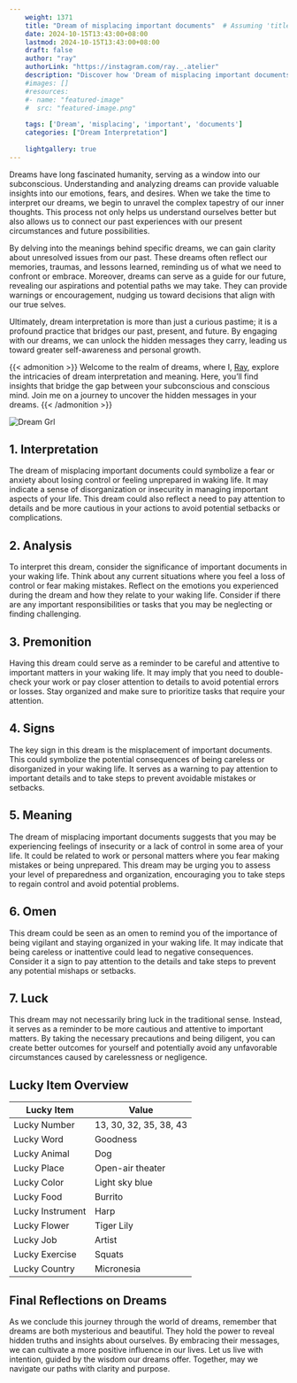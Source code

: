 ```yaml
---
    weight: 1371
    title: "Dream of misplacing important documents"  # Assuming 'title' column exists
    date: 2024-10-15T13:43:00+08:00
    lastmod: 2024-10-15T13:43:00+08:00
    draft: false
    author: "ray"
    authorLink: "https://instagram.com/ray._.atelier"
    description: "Discover how 'Dream of misplacing important documents' can interpret your future and uncover its significant meanings in your life."
    #images: []
    #resources:
    #- name: "featured-image"
    #  src: "featured-image.png"
    
    tags: ['Dream', 'misplacing', 'important', 'documents']
    categories: ["Dream Interpretation"]
    
    lightgallery: true
---
```

    
Dreams have long fascinated humanity, serving as a window into our subconscious. Understanding and analyzing dreams can provide valuable insights into our emotions, fears, and desires. When we take the time to interpret our dreams, we begin to unravel the complex tapestry of our inner thoughts. This process not only helps us understand ourselves better but also allows us to connect our past experiences with our present circumstances and future possibilities.

By delving into the meanings behind specific dreams, we can gain clarity about unresolved issues from our past. These dreams often reflect our memories, traumas, and lessons learned, reminding us of what we need to confront or embrace. Moreover, dreams can serve as a guide for our future, revealing our aspirations and potential paths we may take. They can provide warnings or encouragement, nudging us toward decisions that align with our true selves.

Ultimately, dream interpretation is more than just a curious pastime; it is a profound practice that bridges our past, present, and future. By engaging with our dreams, we can unlock the hidden messages they carry, leading us toward greater self-awareness and personal growth.

{{< admonition >}}
Welcome to the realm of dreams, where I, [Ray](https://instagram.com/ray._.atelier), explore the intricacies of dream interpretation and meaning. Here, you’ll find insights that bridge the gap between your subconscious and conscious mind. Join me on a journey to uncover the hidden messages in your dreams.
{{< /admonition >}}

![Dream Grl](https://cdn.pixabay.com/photo/2017/11/02/03/35/gothic-2910057_1280.jpg "Dream Grl")

## 1. Interpretation
 The dream of misplacing important documents could symbolize a fear or anxiety about losing control or feeling unprepared in waking life. It may indicate a sense of disorganization or insecurity in managing important aspects of your life. This dream could also reflect a need to pay attention to details and be more cautious in your actions to avoid potential setbacks or complications.

## 2. Analysis
 To interpret this dream, consider the significance of important documents in your waking life. Think about any current situations where you feel a loss of control or fear making mistakes. Reflect on the emotions you experienced during the dream and how they relate to your waking life. Consider if there are any important responsibilities or tasks that you may be neglecting or finding challenging.

## 3. Premonition
 Having this dream could serve as a reminder to be careful and attentive to important matters in your waking life. It may imply that you need to double-check your work or pay closer attention to details to avoid potential errors or losses. Stay organized and make sure to prioritize tasks that require your attention.

## 4. Signs
 The key sign in this dream is the misplacement of important documents. This could symbolize the potential consequences of being careless or disorganized in your waking life. It serves as a warning to pay attention to important details and to take steps to prevent avoidable mistakes or setbacks.

## 5. Meaning
 The dream of misplacing important documents suggests that you may be experiencing feelings of insecurity or a lack of control in some area of your life. It could be related to work or personal matters where you fear making mistakes or being unprepared. This dream may be urging you to assess your level of preparedness and organization, encouraging you to take steps to regain control and avoid potential problems.

## 6. Omen
 This dream could be seen as an omen to remind you of the importance of being vigilant and staying organized in your waking life. It may indicate that being careless or inattentive could lead to negative consequences. Consider it a sign to pay attention to the details and take steps to prevent any potential mishaps or setbacks.

## 7. Luck
 This dream may not necessarily bring luck in the traditional sense. Instead, it serves as a reminder to be more cautious and attentive to important matters. By taking the necessary precautions and being diligent, you can create better outcomes for yourself and potentially avoid any unfavorable circumstances caused by carelessness or negligence.

## Lucky Item Overview
| Lucky Item          | Value              |
|---------------|--------------------|
| Lucky Number        | 13, 30, 32, 35, 38, 43  |
| Lucky Word          | Goodness |
| Lucky Animal        | Dog |
| Lucky Place         | Open-air theater     |
| Lucky Color         | Light sky blue     |
| Lucky Food          | Burrito      |
| Lucky Instrument    | Harp |
| Lucky Flower        | Tiger Lily    |
| Lucky Job           | Artist       |
| Lucky Exercise      | Squats  |
| Lucky Country       | Micronesia    |


##  Final Reflections on Dreams

As we conclude this journey through the world of dreams, remember that dreams are both mysterious and beautiful. They hold the power to reveal hidden truths and insights about ourselves. By embracing their messages, we can cultivate a more positive influence in our lives. Let us live with intention, guided by the wisdom our dreams offer. Together, may we navigate our paths with clarity and purpose.
